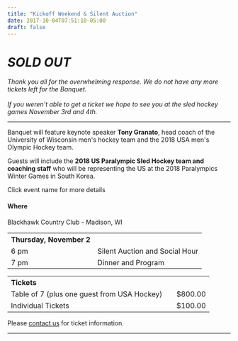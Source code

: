 ```yaml
---
title: "Kickoff Weekend & Silent Auction"
date: 2017-10-04T07:51:10-05:00
draft: false
---
```

<h1><em>SOLD OUT</em></h1>

<em>Thank you all for the overwhelming response. We do not have any more tickets left 
for the Banquet. <br><br> If you weren't able to get a ticket we hope to see you at the
sled hockey games November 3rd and 4th. </em>

<hr>

Banquet will feature keynote speaker **Tony Granato**, head coach of the University of 
Wisconsin men's hockey team and the 2018 USA men's Olympic Hockey team.

Guests will include the **2018 US Paralympic Sled Hockey team and coaching staff** who 
will be representing the US at the 2018 Paralympics Winter Games in South Korea.

Click event name for more details
<!--more-->

#### Where

Blackhawk Country Club - Madison, WI

<table>
  <tr>
  <th colspan="2"> Thursday, November 2  </th>
  </tr>
  <tr>
     <td> 6 pm  </td>
     <td> </td>
     <td> Silent Auction and Social Hour </td>
  </tr>
  <tr>
     <td> 7 pm  </td>
     <td> </td>
     <td> Dinner and Program </td>
  <tr>
</table>


<table>
  <tr>
  <th colspan="2" align="left"> Tickets  </th>
  </tr>
  <tr>
     <td> Table of 7 (plus one guest from USA Hockey) </td>
     <td> </td>
     <td> $800.00 </td>
  </tr>
  <tr>
     <td> Individual Tickets  </td>
     <td> </td>
     <td> $100.00 </td>
  <tr>
</table>

Please [contact us](/contact/) for ticket information.

---
<!--
*This is a fundraising event to benefit The Coach Sauer Foundation, a 501\(c)3 non-profit organization. 
$60 per plate is tax-deductible. Any donation may qualify as a charitable deduction for federal 
income tax purposes.*
-->